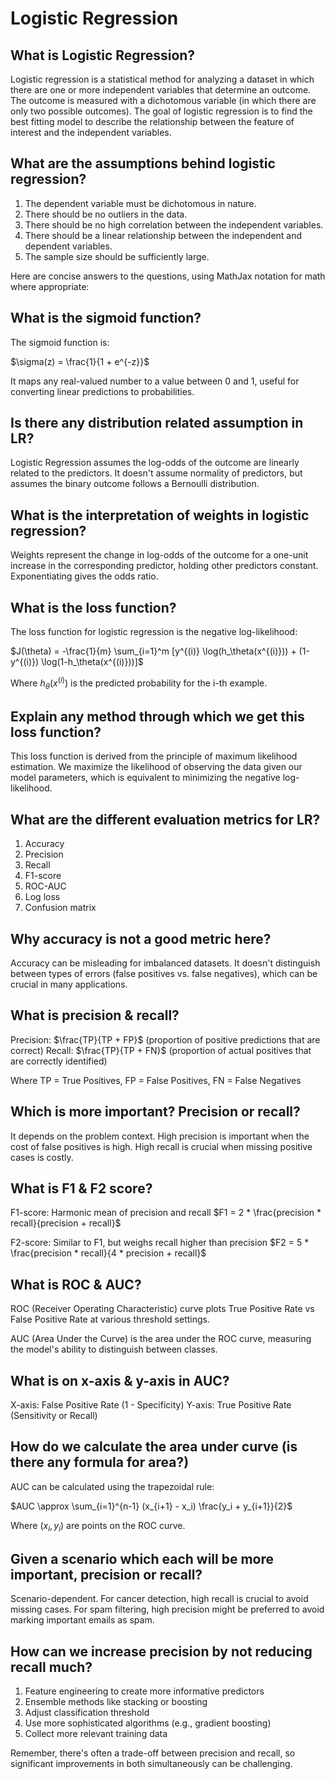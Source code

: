 # Logistic Regression

## What is Logistic Regression?

Logistic regression is a statistical method for analyzing a dataset in which there are one or more independent variables that determine an outcome. The outcome is measured with a dichotomous variable (in which there are only two possible outcomes). The goal of logistic regression is to find the best fitting model to describe the relationship between the feature of interest and the independent variables.

## What are the assumptions behind logistic regression?

1. The dependent variable must be dichotomous in nature.
2. There should be no outliers in the data.
3. There should be no high correlation between the independent variables.
4. There should be a linear relationship between the independent and dependent variables.
5. The sample size should be sufficiently large.

Here are concise answers to the questions, using MathJax notation for math where appropriate:

## What is the sigmoid function?

The sigmoid function is:

$\sigma(z) = \frac{1}{1 + e^{-z}}$

It maps any real-valued number to a value between 0 and 1, useful for converting linear predictions to probabilities.

## Is there any distribution related assumption in LR?

Logistic Regression assumes the log-odds of the outcome are linearly related to the predictors. It doesn't assume normality of predictors, but assumes the binary outcome follows a Bernoulli distribution.

## What is the interpretation of weights in logistic regression?

Weights represent the change in log-odds of the outcome for a one-unit increase in the corresponding predictor, holding other predictors constant. Exponentiating gives the odds ratio.

## What is the loss function?

The loss function for logistic regression is the negative log-likelihood:

$J(\theta) = -\frac{1}{m} \sum_{i=1}^m [y^{(i)} \log(h_\theta(x^{(i)})) + (1-y^{(i)}) \log(1-h_\theta(x^{(i)}))]$

Where $h_\theta(x^{(i)})$ is the predicted probability for the i-th example.

## Explain any method through which we get this loss function?

This loss function is derived from the principle of maximum likelihood estimation. We maximize the likelihood of observing the data given our model parameters, which is equivalent to minimizing the negative log-likelihood.

## What are the different evaluation metrics for LR?

1. Accuracy
2. Precision
3. Recall
4. F1-score
5. ROC-AUC
6. Log loss
7. Confusion matrix

## Why accuracy is not a good metric here?

Accuracy can be misleading for imbalanced datasets. It doesn't distinguish between types of errors (false positives vs. false negatives), which can be crucial in many applications.

## What is precision & recall?

Precision: $\frac{TP}{TP + FP}$ (proportion of positive predictions that are correct)
Recall: $\frac{TP}{TP + FN}$ (proportion of actual positives that are correctly identified)

Where TP = True Positives, FP = False Positives, FN = False Negatives

## Which is more important? Precision or recall?

It depends on the problem context. High precision is important when the cost of false positives is high. High recall is crucial when missing positive cases is costly.

## What is F1 & F2 score?

F1-score: Harmonic mean of precision and recall
$F1 = 2 * \frac{precision * recall}{precision + recall}$

F2-score: Similar to F1, but weighs recall higher than precision
$F2 = 5 * \frac{precision * recall}{4 * precision + recall}$

## What is ROC & AUC?

ROC (Receiver Operating Characteristic) curve plots True Positive Rate vs False Positive Rate at various threshold settings.

AUC (Area Under the Curve) is the area under the ROC curve, measuring the model's ability to distinguish between classes.

## What is on x-axis & y-axis in AUC?

X-axis: False Positive Rate (1 - Specificity)
Y-axis: True Positive Rate (Sensitivity or Recall)

## How do we calculate the area under curve (is there any formula for area?)

AUC can be calculated using the trapezoidal rule:

$AUC \approx \sum_{i=1}^{n-1} (x_{i+1} - x_i) \frac{y_i + y_{i+1}}{2}$

Where $(x_i, y_i)$ are points on the ROC curve.

## Given a scenario which each will be more important, precision or recall?

Scenario-dependent. For cancer detection, high recall is crucial to avoid missing cases. For spam filtering, high precision might be preferred to avoid marking important emails as spam.

## How can we increase precision by not reducing recall much?

1. Feature engineering to create more informative predictors
2. Ensemble methods like stacking or boosting
3. Adjust classification threshold
4. Use more sophisticated algorithms (e.g., gradient boosting)
5. Collect more relevant training data

Remember, there's often a trade-off between precision and recall, so significant improvements in both simultaneously can be challenging.